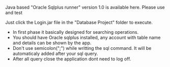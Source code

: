 Java based "Oracle Sqlplus runner" version 1.0 is available here. Please use and test

Just click the Login.jar file in the "Database Project" folder to execute. 

* In first phase it basically designed for searching operations.
* You should have Oracle sqlplus installed, any account with table name and details can be shown by the app.
* Don't use semicolon(";") while writting the sql command. It will be automaticaly added after your sql query.
* After all query close the application dont need to log off.
